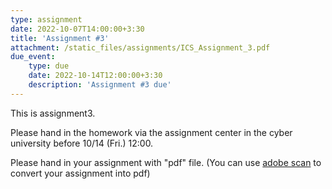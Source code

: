 ```yaml
---
type: assignment
date: 2022-10-07T14:00:00+3:30
title: 'Assignment #3'
attachment: /static_files/assignments/ICS_Assignment_3.pdf
due_event: 
    type: due
    date: 2022-10-14T12:00:00+3:30
    description: 'Assignment #3 due'
---
```

This is assignment3.

Please hand in the homework via the assignment center in the cyber university before 10/14 (Fri.) 12:00.

Please hand in your assignment with "pdf" file. (You can use [adobe scan](https://play.google.com/store/apps/details?id=com.adobe.scan.android&hl=zh_TW&gl=US) to convert your assignment into pdf)
